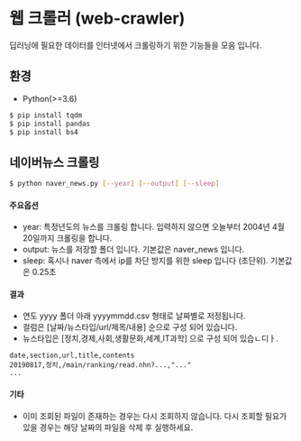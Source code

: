 # 웹 크롤러 (web-crawler)
딥러닝에 필요한 데이터를 인터넷에서 크롤링하기 위한 기능들을 모음 입니다.

## 환경
* Python(>=3.6)

```sh
$ pip install tqdm
$ pip install pandas
$ pip install bs4
```

## 네이버뉴스 크롤링
```sh
$ python naver_news.py [--year] [--output] [--sleep]
```

#### 주요옵션
* year: 특정년도의 뉴스를 크롤링 합니다. 입력하지 않으면 오늘부터 2004년 4월 20일까지 크롤링을 합니다.
* output: 뉴스를 저장할 폴더 입니다. 기본값은 naver_news 입니다.
* sleep: 혹시나 naver 측에서 ip를 차단 방지를 위한 sleep 입니다 (초단위). 기본값은 0.25초

#### 결과
* 연도 yyyy 폴더 아래 yyyymmdd.csv 형태로 날짜별로 저정됩니다.
* 컬럼은 [날짜/뉴스타입/url/제목/내용] 순으로 구성 되어 있습니다.
* 뉴스타입은 [정치,경제,사회,생활문화,세계,IT과학] 으로 구성 되어 있습ㄴ디ㅏ.
```
date,section,url,title,contents
20190817,정치,/main/ranking/read.nhn?...,"..."
...
```

#### 기타
* 이미 조회된 파일이 존재하는 경우는 다시 조회하지 않습니다. 다시 조회할 필요가 있을 경우는 해당 날짜의 파일을 삭제 후 실행하세요.

